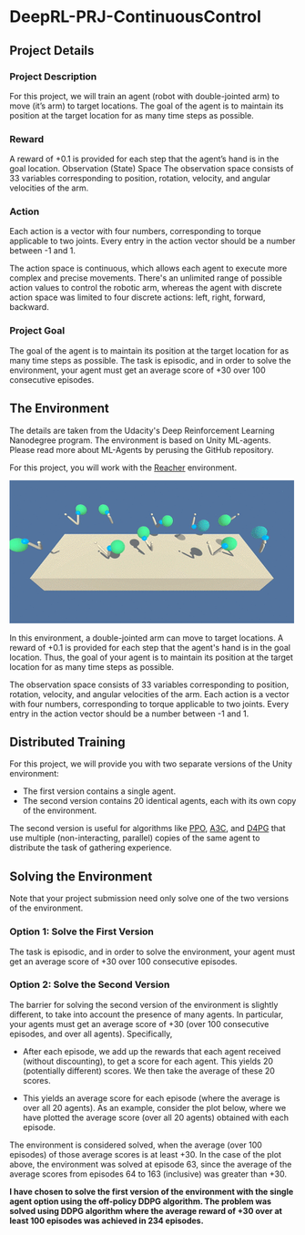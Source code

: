 # DeepRL-PRJ-ContinuousControl

## Project Details

### Project Description
For this project, we will train an agent (robot with double-jointed arm) to move (it’s arm) to target locations.  The goal of the agent is to maintain its position at the target location for as many time steps as possible.

### Reward
A reward of +0.1 is provided for each step that the agent’s hand is in the goal location. 
Observation (State) Space
The observation space consists of 33 variables corresponding to position, rotation, velocity, and angular velocities of the arm. 

### Action
Each action is a vector with four numbers, corresponding to torque applicable to two joints. Every entry in the action vector should be a number between -1 and 1.

The action space is continuous, which allows each agent to execute more complex and precise movements. There's an unlimited range of possible action values to control the robotic arm, whereas the agent with discrete action space was limited to four discrete actions: left, right, forward, backward.

### Project Goal
The goal of the agent is to maintain its position at the target location for as many time steps as possible. The task is episodic, and in order to solve the environment, your agent must get an average score of +30 over 100 consecutive episodes.

## The Environment
The details are taken from the Udacity's Deep Reinforcement Learning Nanodegree program. The environment is based on Unity ML-agents. Please read more about ML-Agents by perusing the GitHub repository.

For this project, you will work with the [Reacher](https://github.com/Unity-Technologies/ml-agents/blob/master/docs/Learning-Environment-Examples.md#reacher) environment.

![](reacher.gif)

In this environment, a double-jointed arm can move to target locations. A reward of +0.1 is provided for each step that the agent's hand is in the goal location. Thus, the goal of your agent is to maintain its position at the target location for as many time steps as possible.

The observation space consists of 33 variables corresponding to position, rotation, velocity, and angular velocities of the arm. Each action is a vector with four numbers, corresponding to torque applicable to two joints. Every entry in the action vector should be a number between -1 and 1.

## Distributed Training
For this project, we will provide you with two separate versions of the Unity environment:

* The first version contains a single agent.
* The second version contains 20 identical agents, each with its own copy of the environment.

The second version is useful for algorithms like [PPO](https://arxiv.org/pdf/1707.06347.pdf), [A3C](https://arxiv.org/pdf/1602.01783.pdf), and [D4PG](https://openreview.net/pdf?id=SyZipzbCb) that use multiple (non-interacting, parallel) copies of the same agent to distribute the task of gathering experience.

## Solving the Environment
Note that your project submission need only solve one of the two versions of the environment.

### Option 1: Solve the First Version
The task is episodic, and in order to solve the environment, your agent must get an average score of +30 over 100 consecutive episodes.

### Option 2: Solve the Second Version
The barrier for solving the second version of the environment is slightly different, to take into account the presence of many agents. In particular, your agents must get an average score of +30 (over 100 consecutive episodes, and over all agents). Specifically,

* After each episode, we add up the rewards that each agent received (without discounting), to get a score for each agent. This yields 20 (potentially different) scores. We then take the average of these 20 scores.

* This yields an average score for each episode (where the average is over all 20 agents).
As an example, consider the plot below, where we have plotted the average score (over all 20 agents) obtained with each episode.

The environment is considered solved, when the average (over 100 episodes) of those average scores is at least +30. In the case of the plot above, the environment was solved at episode 63, since the average of the average scores from episodes 64 to 163 (inclusive) was greater than +30.

**I have chosen to solve the first version of the environment with the single agent option using the off-policy DDPG algorithm. The problem was solved using DDPG algorithm where the average reward of +30 over at least 100 episodes was achieved in 234 episodes.**
